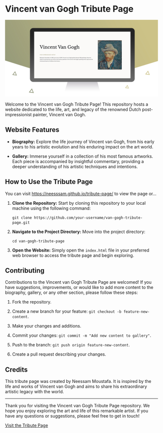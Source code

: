 # Vincent van Gogh Tribute Page

![Vincent van Gogh](images/TributePage_preview.jpg)

Welcome to the Vincent van Gogh Tribute Page! This repository hosts a website dedicated to the life, art, and legacy of the renowned Dutch post-impressionist painter, Vincent van Gogh.

## Website Features

- **Biography:** Explore the life journey of Vincent van Gogh, from his early years to his artistic evolution and his enduring impact on the art world.

- **Gallery:** Immerse yourself in a collection of his most famous artworks. Each piece is accompanied by insightful commentary, providing a deeper understanding of his artistic techniques and intentions.

## How to Use the Tribute Page

You can visit  https://neesssam.github.io/tribute-page/ to view the page or...

1. **Clone the Repository:** Start by cloning this repository to your local machine using the following command:

   ```
   git clone https://github.com/your-username/van-gogh-tribute-page.git
   ```

2. **Navigate to the Project Directory:** Move into the project directory:

   ```
   cd van-gogh-tribute-page
   ```

3. **Open the Website:** Simply open the `index.html` file in your preferred web browser to access the tribute page and begin exploring.

## Contributing

Contributions to the Vincent van Gogh Tribute Page are welcomed! If you have suggestions, improvements, or would like to add more content to the biography, gallery, or any other section, please follow these steps:

1. Fork the repository.

2. Create a new branch for your feature: `git checkout -b feature-new-content`.

3. Make your changes and additions.

4. Commit your changes: `git commit -m "Add new content to gallery"`.

5. Push to the branch: `git push origin feature-new-content`.

6. Create a pull request describing your changes.

## Credits

This tribute page was created by Neessam Moustafa. It is inspired by the life and works of Vincent van Gogh and aims to share his extraordinary artistic legacy with the world.

---

Thank you for visiting the Vincent van Gogh Tribute Page repository. We hope you enjoy exploring the art and life of this remarkable artist. If you have any questions or suggestions, please feel free to get in touch!

[Visit the Tribute Page](https://neesssam.github.io/tribute-page)

